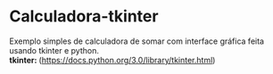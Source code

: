 # Calculadora-tkinter
Exemplo simples de calculadora de somar com interface gráfica feita usando tkinter e python.<br/>
<Strong>tkinter: </Strong>(https://docs.python.org/3.0/library/tkinter.html)

